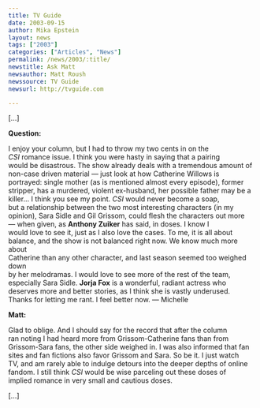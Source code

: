 ```yaml
---
title: TV Guide
date: 2003-09-15
author: Mika Epstein
layout: news
tags: ["2003"]
categories: ["Articles", "News"]
permalink: /news/2003/:title/
newstitle: Ask Matt  
newsauthor: Matt Roush  
newssource: TV Guide  
newsurl: http://tvguide.com  

---
```


[...]

**Question:**

I enjoy your column, but I had to throw my two cents in on the  
*CSI* romance issue. I think you were hasty in saying that a pairing  
would be disastrous. The show already deals with a tremendous amount of  
non-case driven material &mdash; just look at how Catherine Willows is  
portrayed: single mother (as is mentioned almost every episode), former  
stripper, has a murdered, violent ex-husband, her possible father may be a  
killer... I think you see my point. *CSI* would never become a soap,  
but a relationship between the two most interesting characters (in my  
opinion), Sara Sidle and Gil Grissom, could flesh the characters out more  
&mdash; when given, as **Anthony Zuiker** has said, in doses. I know I  
would love to see it, just as I also love the cases. To me, it is all about  
balance, and the show is not balanced right now. We know much more about  
Catherine than any other character, and last season seemed too weighed down  
by her melodramas. I would love to see more of the rest of the team,  
especially Sara Sidle. **Jorja Fox** is a wonderful, radiant actress who  
deserves more and better stories, as I think she is vastly underused.  
Thanks for letting me rant. I feel better now. &mdash; Michelle

**Matt:**

Glad to oblige. And I should say for the record that after the column  
ran noting I had heard more from Grissom-Catherine fans than from  
Grissom-Sara fans, the other side weighed in. I was also informed that fan  
sites and fan fictions also favor Grissom and Sara. So be it. I just watch  
TV, and am rarely able to indulge detours into the deeper depths of online  
fandom. I still think *CSI* would be wise parceling out these doses of  
implied romance in very small and cautious doses.

[...]

